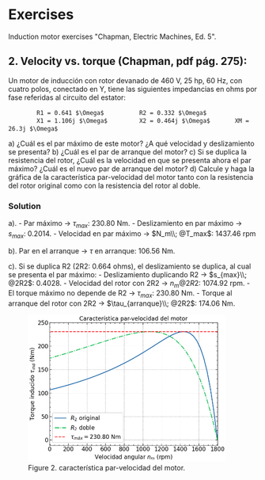 # Exercises

Induction motor exercises "Chapman, Electric Machines, Ed. 5".

## 2. Velocity vs. torque (Chapman, pdf pág. 275):

Un motor de inducción con rotor devanado de 460 V, 25 hp, 60 Hz, con cuatro polos, conectado en Y, tiene las
siguientes impedancias en ohms por fase referidas al circuito del estator:

            R1 = 0.641 $\Omega$          R2 = 0.332 $\Omega$
            X1 = 1.106j $\Omega$         X2 = 0.464j $\Omega$       XM = 26.3j $\Omega$

a) ¿Cuál es el par máximo de este motor? ¿A qué velocidad y deslizamiento se presenta?
b) ¿Cuál es el par de arranque del motor?
c) Si se duplica la resistencia del rotor, ¿Cuál es la velocidad en que se presenta ahora el par
   máximo? ¿Cuál es el nuevo par de arranque del motor?
d) Calcule y haga la gráfica de la característica par-velocidad del motor tanto con la resistencia del rotor
   original como con la resistencia del rotor al doble.

### Solution

a). - Par máximo                  -> $\tau_{max}$: 230.80 Nm.
    - Deslizamiento en par máximo -> $s_{max}$: 0.2014.
    - Velocidad en par máximo     -> $N_m\\; @T_max$: 1437.46 rpm

b). Par en el arranque -> $\tau$ en arranque: 106.56 Nm.

c). Si se duplica R2 (2R2: 0.664 ohms), el deslizamiento se duplica, al cual se presenta el par máximo:
    - Deslizamiento duplicando R2          -> $s_{max}\\; @2R2$: 0.4028.
    - Velocidad del rotor con 2R2          -> $n_{m} @2R2$: 1074.92 rpm.
    - El torque máximo no depende de R2    -> $\tau_{max}$: 230.80 Nm.
    - Torque al arranque del rotor con 2R2 -> $\tau_{arranque}\\; @2R2$: 174.06 Nm.


<figure>
    <img src="images/ex2_torque_velocity.png" alt="torque-velocity" width="400" height="auto"/>
    <figcaption>Figure 2. característica par-velocidad del motor.</figcaption>
    <br>
</figure>

<br>
